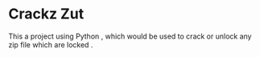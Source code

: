 # Crackz Zut
 This a project using Python , which would be used to crack or unlock any zip file which are locked .
